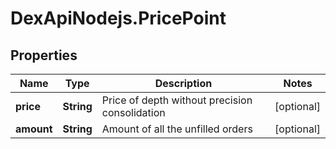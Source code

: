 # DexApiNodejs.PricePoint

## Properties

Name | Type | Description | Notes
------------ | ------------- | ------------- | -------------
**price** | **String** | Price of depth without precision consolidation | [optional] 
**amount** | **String** | Amount of all the unfilled orders | [optional] 


